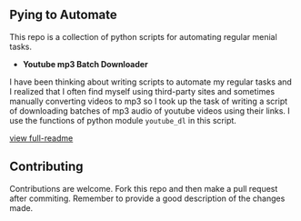 ## Pying to Automate

This repo is a collection of python scripts for automating regular menial tasks.

* **Youtube mp3 Batch Downloader**

I have been thinking about writing scripts to automate my regular tasks and I realized that I often find myself using third-party sites and sometimes manually converting videos to mp3 so I took up the task of writing a script of downloading batches of mp3 audio of youtube videos using their links. I use the functions of python module `youtube_dl` in this script.

[view full-readme](https://github.com/rusty-electron/pying-to-automate/tree/master/youtube-mp3-batch-downloader/readme.md)

## Contributing

Contributions are welcome. Fork this repo and then make a pull request after commiting. Remember to provide a good description of the changes made.